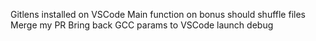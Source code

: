 Gitlens installed on VSCode
Main function on bonus should shuffle files
Merge my PR
Bring back GCC params to VSCode launch debug